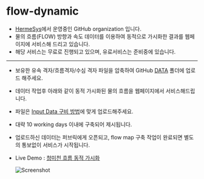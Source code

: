 # flow-dynamic
- [HermeSys](https://hermesys.cafe24.com/)에서 운영중인 GitHub organization 입니다.
- 물의 흐름(FLOW) 방향과 속도 데이터를 이용하여 동적으로 가시화한 결과를 웹페이지에 서비스해 드리고 있습니다.
- 해당 서비스는 무료로 진행되고 있으며, 유료서비스는 준비중에 있습니다.

 ---
 
- 보유한 유속 격자/흐름격자/수심 격자 파일을 압축하여 GitHub [DATA](https://github.com/hermesys2017/flow-dynamic/tree/main/DATA) 폴더에 업로드 해주세요.
- 데이터 작업후 아래와 같이 동적 가시화된 물의 흐름을 웹페이지에서 서비스해드립니다.
- 파일은 [Input Data 구비 방법](https://github.com/hermesys2017/flow-dynamic/wiki)에 맞게 업로드해주세요.
- 대략 10 working days 이내에 구축되어 제시됩니다.
- 업로드하신 데이터는 퍼브릭에게 오픈되고, flow map 구축 작업이 완료되면 별도의 통보없이 서비스가 시작됩니다.

- Live Demo : [청미천 흐름 동적 가시화](http://210.92.123.200/flowmap/index_osim_G2D_Sample_20240307.html)
  
  ![Screenshot](/screenshots/Cheongmicheon_Dynamic_flow_20240321_1130.gif?raw=true)




